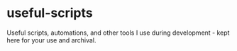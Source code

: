 # useful-scripts
Useful scripts, automations, and other tools I use during development - kept here for your use and archival.
